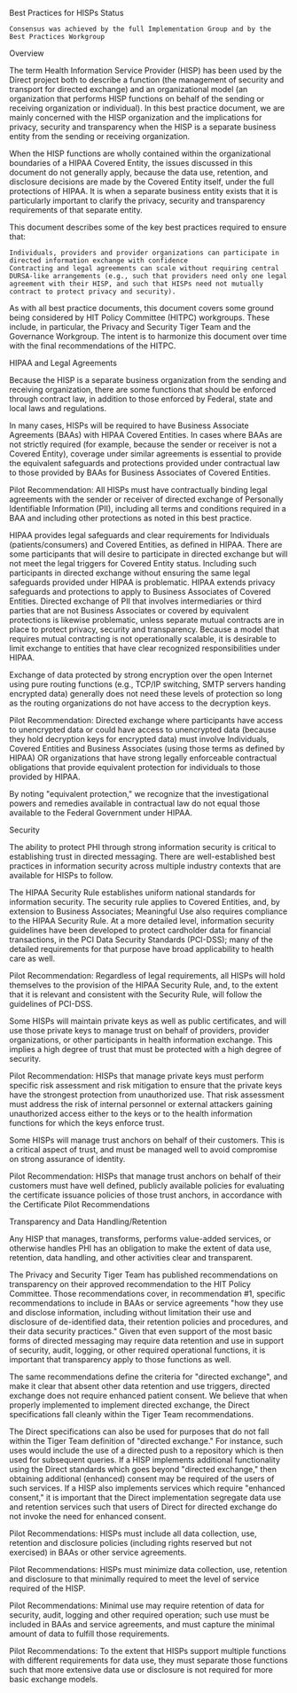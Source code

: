 Best Practices for HISPs
Status

    Consensus was achieved by the full Implementation Group and by the Best Practices Workgroup


Overview

The term Health Information Service Provider (HISP) has been used by the Direct project both to describe a function (the management of security and transport for directed exchange) and an organizational model (an organization that performs HISP functions on behalf of the sending or receiving organization or individual). In this best practice document, we are mainly concerned with the HISP organization and the implications for privacy, security and transparency when the HISP is a separate business entity from the sending or receiving organization.

When the HISP functions are wholly contained within the organizational boundaries of a HIPAA Covered Entity, the issues discussed in this document do not generally apply, because the data use, retention, and disclosure decisions are made by the Covered Entity itself, under the full protections of HIPAA. It is when a separate business entity exists that it is particularly important to clarify the privacy, security and transparency requirements of that separate entity.

This document describes some of the key best practices required to ensure that:

    Individuals, providers and provider organizations can participate in directed information exchange with confidence
    Contracting and legal agreements can scale without requiring central DURSA-like arrangements (e.g., such that providers need only one legal agreement with their HISP, and such that HISPs need not mutually contract to protect privacy and security).


As with all best practice documents, this document covers some ground being considered by HIT Policy Committee (HITPC) workgroups. These include, in particular, the Privacy and Security Tiger Team and the Governance Workgroup. The intent is to harmonize this document over time with the final recommendations of the HITPC.

HIPAA and Legal Agreements

Because the HISP is a separate business organization from the sending and receiving organization, there are some functions that should be enforced through contract law, in addition to those enforced by Federal, state and local laws and regulations.

In many cases, HISPs will be required to have Business Associate Agreements (BAAs) with HIPAA Covered Entities. In cases where BAAs are not strictly required (for example, because the sender or receiver is not a Covered Entity), coverage under similar agreements is essential to provide the equivalent safeguards and protections provided under contractual law to those provided by BAAs for Business Associates of Covered Entities.

Pilot Recommendation: All HISPs must have contractually binding legal agreements with the sender or receiver of directed exchange of Personally Identifiable Information (PII), including all terms and conditions required in a BAA and including other protections as noted in this best practice.

HIPAA provides legal safeguards and clear requirements for Individuals (patients/consumers) and Covered Entities, as defined in HIPAA. There are some participants that will desire to participate in directed exchange but will not meet the legal triggers for Covered Entity status. Including such participants in directed exchange without ensuring the same legal safeguards provided under HIPAA is problematic. HIPAA extends privacy safeguards and protections to apply to Business Associates of Covered Entities. Directed exchange of PII that involves intermediaries or third parties that are not Business Associates or covered by equivalent protections is likewise problematic, unless separate mutual contracts are in place to protect privacy, security and transparency. Because a model that requires mutual contracting is not operationally scalable, it is desirable to limit exchange to entities that have clear recognized responsibilities under HIPAA.

Exchange of data protected by strong encryption over the open Internet using pure routing functions (e.g., TCP/IP switching, SMTP servers handing encrypted data) generally does not need these levels of protection so long as the routing organizations do not have access to the decryption keys.

Pilot Recommendation: Directed exchange where participants have access to unencrypted data or could have access to unencrypted data (because they hold decryption keys for encrypted data) must involve Individuals, Covered Entities and Business Associates (using those terms as defined by HIPAA) OR organizations that have strong legally enforceable contractual obligations that provide equivalent protection for individuals to those provided by HIPAA.

By noting "equivalent protection," we recognize that the investigational powers and remedies available in contractual law do not equal those available to the Federal Government under HIPAA.

Security

The ability to protect PHI through strong information security is critical to establishing trust in directed messaging. There are well-established best practices in information security across multiple industry contexts that are available for HISPs to follow.

The HIPAA Security Rule establishes uniform national standards for information security. The security rule applies to Covered Entities, and, by extension to Business Associates; Meaningful Use also requires compliance to the HIPAA Security Rule. At a more detailed level, information security guidelines have been developed to protect cardholder data for financial transactions, in the PCI Data Security Standards (PCI-DSS); many of the detailed requirements for that purpose have broad applicability to health care as well.

Pilot Recommendation: Regardless of legal requirements, all HISPs will hold themselves to the provision of the HIPAA Security Rule, and, to the extent that it is relevant and consistent with the Security Rule, will follow the guidelines of PCI-DSS.

Some HISPs will maintain private keys as well as public certificates, and will use those private keys to manage trust on behalf of providers, provider organizations, or other participants in health information exchange. This implies a high degree of trust that must be protected with a high degree of security.

Pilot Recommendation: HISPs that manage private keys must perform specific risk assessment and risk mitigation to ensure that the private keys have the strongest protection from unauthorized use. That risk assessment must address the risk of internal personnel or external attackers gaining unauthorized access either to the keys or to the health information functions for which the keys enforce trust.

Some HISPs will manage trust anchors on behalf of their customers. This is a critical aspect of trust, and must be managed well to avoid compromise on strong assurance of identity.

Pilot Recommendation: HISPs that manage trust anchors on behalf of their customers must have well defined, publicly available policies for evaluating the certificate issuance policies of those trust anchors, in accordance with the Certificate Pilot Recommendations

Transparency and Data Handling/Retention

Any HISP that manages, transforms, performs value-added services, or otherwise handles PHI has an obligation to make the extent of data use, retention, data handling, and other activities clear and transparent.

The Privacy and Security Tiger Team has published recommendations on transparency on their approved recommendation to the HIT Policy Committee. Those recommendations cover, in recommendation #1, specific recommendations to include in BAAs or service agreements "how they use and disclose information, including without limitation their use and disclosure of de-identified data, their retention policies and procedures, and their data security practices." Given that even support of the most basic forms of directed messaging may require data retention and use in support of security, audit, logging, or other required operational functions, it is important that transparency apply to those functions as well.

The same recommendations define the criteria for "directed exchange", and make it clear that absent other data retention and use triggers, directed exchange does not require enhanced patient consent. We believe that when properly implemented to implement directed exchange, the Direct specifications fall cleanly within the Tiger Team recommendations.

The Direct specifications can also be used for purposes that do not fall within the Tiger Team definition of "directed exchange." For instance, such uses would include the use of a directed push to a repository which is then used for subsequent queries. If a HISP implements additional functionality using the Direct standards which goes beyond "directed exchange," then obtaining additional (enhanced) consent may be required of the users of such services. If a HISP also implements services which require "enhanced consent," it is important that the Direct implementation segregate data use and retention services such that users of Direct for directed exchange do not invoke the need for enhanced consent.

Pilot Recommendations: HISPs must include all data collection, use, retention and disclosure policies (including rights reserved but not exercised) in BAAs or other service agreements.

Pilot Recommendations: HISPs must minimize data collection, use, retention and disclosure to that minimally required to meet the level of service required of the HISP.

Pilot Recommendations: Minimal use may require retention of data for security, audit, logging and other required operation; such use must be included in BAAs and service agreements, and must capture the minimal amount of data to fulfill those requirements.

Pilot Recommendations: To the extent that HISPs support multiple functions with different requirements for data use, they must separate those functions such that more extensive data use or disclosure is not required for more basic exchange models. 
